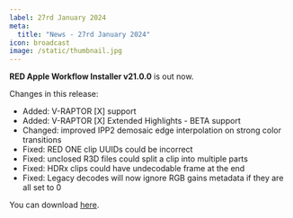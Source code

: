 ```yaml
---
label: 27rd January 2024
meta:
  title: "News - 27rd January 2024"
icon: broadcast
image: /static/thumbnail.jpg
---
```


**RED Apple Workflow Installer v21.0.0** is out now.

Changes in this release:

- Added: V-RAPTOR [X] support
- Added: V-RAPTOR [X] Extended Highlights - BETA support
- Changed: improved IPP2 demosaic edge interpolation on strong color transitions
- Fixed: RED ONE clip UUIDs could be incorrect
- Fixed: unclosed R3D files could split a clip into multiple parts
- Fixed: HDRx clips could have undecodable frame at the end
- Fixed: Legacy decodes will now ignore RGB gains metadata if they are all set to 0

You can download [here](https://www.red.com/download/red-apple-workflow-installer).